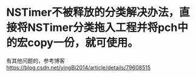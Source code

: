 # NSTimer不被释放的分类解决办法，直接将NSTimer分类拖入工程并将pch中的宏copy一份，就可使用。
有其他问题的，参考博客 https://blog.csdn.net/yingBi2014/article/details/79608515
